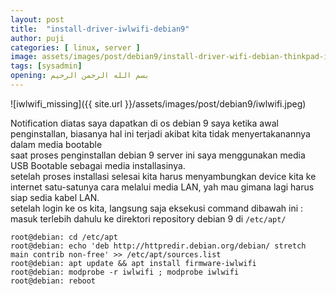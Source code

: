```yaml
---
layout: post
title:  "install-driver-iwlwifi-debian9"
author: puji
categories: [ linux, server ]
image: assets/images/post/debian9/install-driver-wifi-debian-thinkpad-iwlwifi-linux.jpg
tags: [sysadmin]
opening: بسم الله الرحمن الرحيم
---
```

![iwlwifi_missing]({{ site.url }}/assets/images/post/debian9/iwlwifi.jpeg)  

Notification diatas saya dapatkan di os debian 9 saya ketika awal penginstallan, biasanya hal ini terjadi akibat kita tidak menyertakanannya dalam media bootable  
saat proses penginstallan debian 9 server ini saya menggunakan media USB Bootable sebagai media installasinya.  
setelah proses installasi selesai kita harus menyambungkan device kita ke internet satu-satunya cara melalui media LAN, yah mau gimana lagi harus siap sedia kabel LAN.  
setelah login ke os kita, langsung saja eksekusi command dibawah ini :  
masuk terlebih dahulu ke direktori repository debian 9 di ```/etc/apt/```  

```
root@debian: cd /etc/apt
root@debian: echo 'deb http://httpredir.debian.org/debian/ stretch main contrib non-free' >> /etc/apt/sources.list
root@debian: apt update && apt install firmware-iwlwifi
root@debian: modprobe -r iwlwifi ; modprobe iwlwifi
root@debian: reboot
```
